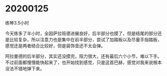 # 20200125

练琴3.5小时

今天练多了半小时，全因萨拉班德进展良好，后半部分也摸了，但是结尾的部分还是比较复杂，所以注意力也是集中在前半部分，尝试了加踏板以及尽量手指踏板，感觉还是两者结合比较好，但是装饰音还不太会弹。

阿拉曼德的后半部分，其实还没摸完，阻力很大，还有最后六个小节，难以下手。不过前面都慢慢能快起来了，也开始找到感觉，只是这首巴赫，感觉对我来说根本没法不错地弹下来。
